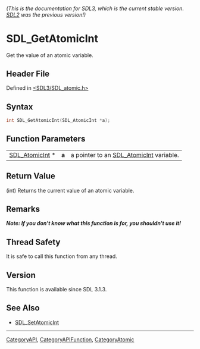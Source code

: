 ###### (This is the documentation for SDL3, which is the current stable version. [SDL2](https://wiki.libsdl.org/SDL2/) was the previous version!)
# SDL_GetAtomicInt

Get the value of an atomic variable.

## Header File

Defined in [<SDL3/SDL_atomic.h>](https://github.com/libsdl-org/SDL/blob/main/include/SDL3/SDL_atomic.h)

## Syntax

```c
int SDL_GetAtomicInt(SDL_AtomicInt *a);
```

## Function Parameters

|                                  |       |                                                          |
| -------------------------------- | ----- | -------------------------------------------------------- |
| [SDL_AtomicInt](SDL_AtomicInt) * | **a** | a pointer to an [SDL_AtomicInt](SDL_AtomicInt) variable. |

## Return Value

(int) Returns the current value of an atomic variable.

## Remarks

***Note: If you don't know what this function is for, you shouldn't use
it!***

## Thread Safety

It is safe to call this function from any thread.

## Version

This function is available since SDL 3.1.3.

## See Also

- [SDL_SetAtomicInt](SDL_SetAtomicInt)

----
[CategoryAPI](CategoryAPI), [CategoryAPIFunction](CategoryAPIFunction), [CategoryAtomic](CategoryAtomic)

